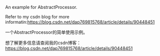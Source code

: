 An example for AbstractProcessor.

Refer to my csdn blog for more informatin:https://blog.csdn.net/dap769815768/article/details/90448451

一个AbstractProcessor的简单使用示例。

想了解更多信息请查阅我的csdn博客：https://blog.csdn.net/dap769815768/article/details/90448451
